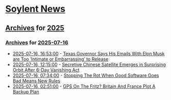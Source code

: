 # [Soylent News](../../../README.md)

## [Archives](../../index.md) for [2025](../index.md)

### [Archives](../../index.md) for [2025-07-16](index.md)

* [2025-07-16, 16:53:00](https://soylentnews.org/article.pl?sid=25/07/15/1528250&from=rss) - [Texas Governor Says His Emails With Elon Musk are Too ‘Intimate or Embarrassing’ to Release](https://soylentnews.org/article.pl?sid=25/07/15/1528250&from=rss)
* [2025-07-16, 12:15:00](https://soylentnews.org/article.pl?sid=25/07/15/0229246&from=rss) - [Secretive Chinese Satellite Emerges in Surprising Orbit After 6-Day Vanishing Act](https://soylentnews.org/article.pl?sid=25/07/15/0229246&from=rss)
* [2025-07-16, 07:34:00](https://soylentnews.org/article.pl?sid=25/07/14/1828216&from=rss) - [Stopping The Rot When Good Software Goes Bad Means New Rules](https://soylentnews.org/article.pl?sid=25/07/14/1828216&from=rss)
* [2025-07-16, 02:51:00](https://soylentnews.org/article.pl?sid=25/07/14/1819237&from=rss) - [GPS On The Fritz? Britain And France Plot A Backup Plan](https://soylentnews.org/article.pl?sid=25/07/14/1819237&from=rss)
